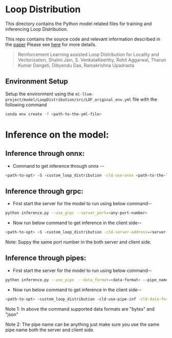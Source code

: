 
# Loop Distribution

This directory contains the Python model related files for training and inferencing Loop Distribution.



This repo contains the source code and relevant information described in the [paper](https://ieeexplore.ieee.org/abstract/document/10026979)
Please see [here](https://compilers.cse.iith.ac.in/publications/rl_loop_distribution/) for more details.

> Reinforcement Learning assisted Loop Distribution for Locality and Vectorization, Shalini Jain, S. VenkataKeerthy, Rohit Aggarwal, Tharun Kumar Dangeti, Dibyendu Das, Ramakrishna Upadrasta


## Environment Setup


Setup the environment using the `ml-llvm-project/model/LoopDistribution/src/LOF_original_env.yml` file with the following command

```bash
conda env create -f <path-to-the-yml-file>
```


# Inference on the model:

## Inference through onnx:
* Command to get inference through onnx --
```bash
<path-to-opt> -S -custom_loop_distribution -cld-use-onnx <path-to-the-ll-file> -ml-config-path=<path-to-the-config-file>
```

## Inference through grpc:
* First start the server for the model to run using below command--

```bash
python inference.py --use_grpc --server_port=<any-port-number>
```

* Now run below command to get inference in the client side--
```bash
<path-to-opt> -S -custom_loop_distribution -cld-server-address=<server-adrress-with-port-number> <path-to-the-ll-file> -ml-config-path=<path-to-the-config-file>
```
Note: Suppy the same port number in the both server and client side.

## Inference through pipes:
* First start the server for the model to run using below command--
```bash
python inference.py --use_pipe  --data_format=<data-format> --pipe_name=<any-pipe-name>
```
* Now run below command to get inference in the client side--

```bash
<path-to-opt> -custom_loop_distribution -cld-use-pipe-inf -cld-data-format=<data-format> -cld-pipe-name=<any-pipe-name> <path-to-the-ll-file> -ml-config-path=<path-to-the-config-file>
```

Note 1: In above the command supported data formats are "bytes" and "json"

Note 2: The pipe name can be anything just make sure you use the same pipe name both the server and client side.



